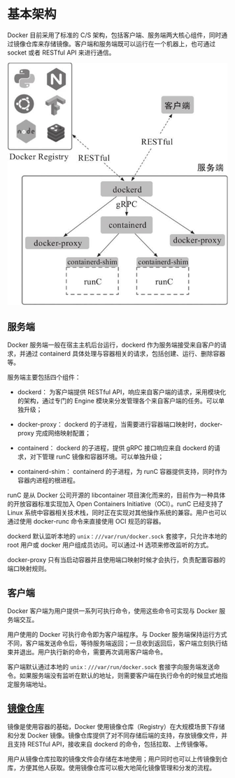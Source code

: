 # 基本架构

Docker 目前采用了标准的 C/S 架构，包括客户端、服务端两大核心组件，同时通过镜像仓库来存储镜像。客户端和服务端既可以运行在一个机器上，也可通过 socket 或者 RESTful API 来进行通信。

![basic structrue](images/basic.jpg)

## 服务端

Docker 服务端一般在宿主主机后台运行，dockerd 作为服务端接受来自客户的请求，并通过 containerd 具体处理与容器相关的请求，包括创建、运行、删除容器等。

服务端主要包括四个组件：

- dockerd：
    为客户端提供 RESTful API，响应来自客户端的请求，采用模块化的架构，通过专门的 Engine 模块来分发管理各个来自客户端的任务。可以单独升级；

- docker-proxy：
    dockerd 的子进程，当需要进行容器端口映射时，docker-proxy 完成网络映射配置；

- containerd：
    dockerd 的子进程，提供 gRPC 接口响应来自 dockerd 的请求，对下管理 runC 镜像和容器环境。可以单独升级；

- containerd-shim：
    containerd 的子进程，为 runC 容器提供支持，同时作为容器内进程的根进程。

runC 是从 Docker 公司开源的 libcontainer 项目演化而来的，目前作为一种具体的开放容器标准实现加入 Open Containers Initiative（OCI）。runC 已经支持了 Linux 系统中容器相关技术栈，同时正在实现对其他操作系统的兼容。用户也可以通过使用 docker-runc 命令来直接使用 OCI 规范的容器。

dockerd 默认监听本地的 `unix：///var/run/docker.sock` 套接字，只允许本地的 root 用户或 docker 用户组成员访问。可以通过-H 选项来修改监听的方式。

docker-proxy 只有当启动容器并且使用端口映射时候才会执行，负责配置容器的端口映射规则。

## 客户端

Docker 客户端为用户提供一系列可执行命令，使用这些命令可实现与 Docker 服务端交互。

用户使用的 Docker 可执行命令即为客户端程序。与 Docker 服务端保持运行方式不同，客户端发送命令后，等待服务端返回；一旦收到返回后，客户端立刻执行结束并退出。用户执行新的命令，需要再次调用客户端命令。

客户端默认通过本地的 `unix：///var/run/docker.sock` 套接字向服务端发送命令。如果服务端没有监听在默认的地址，则需要客户端在执行命令的时候显式地指定服务端地址。

## [镜像仓库](https://github.com/docker/distribution)

镜像是使用容器的基础，Docker 使用镜像仓库（Registry）在大规模场景下存储和分发 Docker 镜像。镜像仓库提供了对不同存储后端的支持，存放镜像文件，并且支持 RESTful API，接收来自 dockerd 的命令，包括拉取、上传镜像等。

用户从镜像仓库拉取的镜像文件会存储在本地使用；用户同时也可以上传镜像到仓库，方便其他人获取。使用镜像仓库可以极大地简化镜像管理和分发的流程。